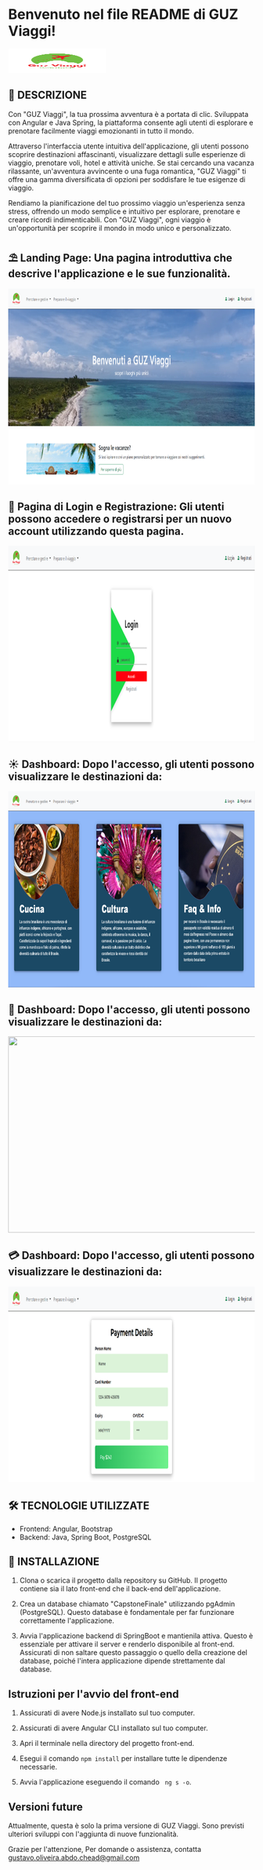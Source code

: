# Benvenuto nel file README di GUZ Viaggi!

<img src="/src/assets/img/Logo.png" alt="" style="height: 50px; width:200px">

## 📝 DESCRIZIONE

Con "GUZ Viaggi", la tua prossima avventura è a portata di clic. Sviluppata con Angular e Java Spring, la piattaforma consente agli utenti di esplorare e prenotare facilmente viaggi emozionanti in tutto il mondo.

Attraverso l'interfaccia utente intuitiva dell'applicazione, gli utenti possono scoprire destinazioni affascinanti, visualizzare dettagli sulle esperienze di viaggio, prenotare voli, hotel e attività uniche. Se stai cercando una vacanza rilassante, un'avventura avvincente o una fuga romantica, "GUZ Viaggi" ti offre una gamma diversificata di opzioni per soddisfare le tue esigenze di viaggio.

Rendiamo la pianificazione del tuo prossimo viaggio un'esperienza senza stress, offrendo un modo semplice e intuitivo per esplorare, prenotare e creare ricordi indimenticabili. Con "GUZ Viaggi", ogni viaggio è un'opportunità per scoprire il mondo in modo unico e personalizzato.

## ⛱️  Landing Page: Una pagina introduttiva che descrive l'applicazione e le sue funzionalità.

<img src="/src/assets/img/paginiziale.png" alt="" style="height: 400px; width:800px">

## 🚪  Pagina di Login e Registrazione: Gli utenti possono accedere o registrarsi per un nuovo account utilizzando questa pagina.

<img src="/src/assets/img/logpag.png" alt="" style="height: 400px; width:800px">

## ☀️ Dashboard: Dopo l'accesso, gli utenti possono visualizzare le destinazioni da:

<img src="/src/assets/img/pagpaesi.png" alt="" style="height: 400px; width:800px">

## 📓 Dashboard: Dopo l'accesso, gli utenti possono visualizzare le destinazioni da:

<img src="" alt="" style="height: 400px; width:800px">

## 💳 Dashboard: Dopo l'accesso, gli utenti possono visualizzare le destinazioni da:

<img src="/src/assets/img/pagpaga.png" alt="" style="height: 400px; width:800px">


## 🛠 TECNOLOGIE UTILIZZATE

- Frontend: Angular, Bootstrap
- Backend: Java, Spring Boot,  PostgreSQL

 
 ## 💾 INSTALLAZIONE 
 
 1. Clona o scarica il progetto dalla repository su GitHub. Il progetto contiene sia il lato front-end che il back-end dell'applicazione.

2. Crea un database chiamato "CapstoneFinale" utilizzando pgAdmin (PostgreSQL). Questo database è fondamentale per far funzionare correttamente l'applicazione.

3. Avvia l'applicazione backend di SpringBoot e mantienila attiva. Questo è essenziale per attivare il server e renderlo disponibile al front-end. Assicurati di non saltare questo passaggio o quello della creazione del database, poiché l'intera applicazione dipende strettamente dal database.

## Istruzioni per l'avvio del front-end

1. Assicurati di avere Node.js installato sul tuo computer.

2. Assicurati di avere Angular CLI installato sul tuo computer.

3. Apri il terminale nella directory del progetto front-end.

5. Esegui il comando `npm install` per installare tutte le dipendenze necessarie.

6. Avvia l'applicazione eseguendo il comando ` ng s -o`.

## Versioni future

Attualmente, questa è solo la prima versione di GUZ Viaggi. Sono previsti ulteriori sviluppi con l'aggiunta di nuove funzionalità.

Grazie per l'attenzione, Per domande o assistenza, contatta gustavo.oliveira.abdo.chead@gmail.com
    


